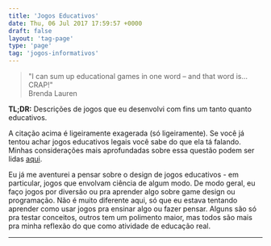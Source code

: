 ```yaml
---
title: 'Jogos Educativos'
date: Thu, 06 Jul 2017 17:59:57 +0000
draft: false
layout: 'tag-page'
type: 'page'
tag: 'jogos-informativos'
---
```


> "I can sum up educational games in one word – and that word is... CRAP!"  
> Brenda Lauren

**TL;DR:** Descrições de jogos que eu desenvolvi com fins um tanto quanto educativos.

A citação acima é ligeiramente exagerada (só ligeiramente). Se você já tentou achar jogos educativos legais você sabe do que ela tá falando. Minhas considerações mais aprofundadas sobre essa questão podem ser lidas [aqui](http://kneves.org/2017/07/24/sobre-jogos-educativos/).

Eu já me aventurei a pensar sobre o design de jogos educativos - em particular, jogos que envolvam ciência de algum modo. De modo geral, eu faço jogos por diversão ou pra aprender algo sobre game design ou programação. Não é muito diferente aqui, só que eu estava tentando aprender como usar jogos pra ensinar algo ou fazer pensar. Alguns são só pra testar conceitos, outros tem um polimento maior, mas todos são mais pra minha reflexão do que como atividade de educação real.

<hr>
